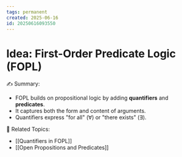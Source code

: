 ```yaml
---
tags: permanent
created: 2025-06-16
id: 20250616093550
---
```

# Idea: First-Order Predicate Logic (FOPL)

✍ Summary:
- FOPL builds on propositional logic by adding **quantifiers** and **predicates**.
- It captures both the form and content of arguments.
- Quantifiers express "for all" (∀) or "there exists" (∃).

👀 Related Topics:
- [[Quantifiers in FOPL]]
- [[Open Propositions and Predicates]]
